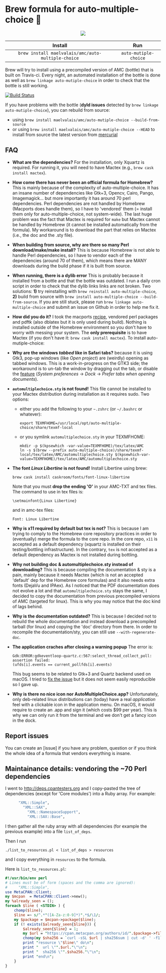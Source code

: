 Brew formula for auto-multiple-choice 📖
========================================

<p align="center">
  <img src="https://user-images.githubusercontent.com/2195781/34616703-4ef9a912-f239-11e7-82ec-256acf855104.png">
</p>


|                      Install                      |          Run          |
|:-------------------------------------------------:|:---------------------:|
| `brew install maelvalais/amc/auto-multiple-choice`| `auto-mutiple-choice` |

Brew will try to install using a precompiled version of AMC (bottle) that
is built on Travis-ci. Every night, an automated installation of the bottle
is done as well as `brew linkage auto-mutiple-choice` in order to check
that the bottle is still working.

[![Build Status](https://travis-ci.org/maelvalais/homebrew-amc.svg?branch=master)](https://travis-ci.org/maelvalais/homebrew-amc)

If you have problems with the bottle (**dyld issues** detected by
`brew linkage auto-mutiple-choice`), you can rebuild from source:
- using `brew install maelvalais/amc/auto-mutiple-choice --build-from-source`
- or using `brew install maelvalais/amc/auto-mutiple-choice --HEAD` to install from source the latest version from [mercurial]

[mercurial]: https://bitbucket.org/auto-multiple-choice/auto-multiple-choice

## FAQ

- **What are the dependencies?** For the installation, only Xquartz is
  required. For running it, you will need to have Mactex (e.g.,
  `brew cask install mactex`).
- **How come there has never been an official formula for Homebrew?** This
  is mainly because of the complexity of auto-multiple-choice. It has an
  insane number of dependencies like Gtk+3, Opencv, Cairo, Pango,
  Imagemagick... but more importantly it has around 70 perl dependencies.
  Perl dependencies are not handled by Homebrew (Macports does handle them),
  so I have to 'vendored' them (= install them only for auto-multiple-choice,
  not system-wide). The last huge problem was the fact that Mactex is required
  for `make` but Mactex cannot be handled by Homebrew (it cannot be
  installed automatically from the formula). My workaround is to download
  the part that relies on Mactex (i.e., the doc and the .sty file).
- **When building from source, why are there so many Perl download/make/make install?**
  This is because Homebrew is not able to handle Perl dependencies, so I
  have to vendor each of the dependencies (around 70 of them), which means
  there are MANY downloads during the build phase if it is built from source.
- **When running, there is a dylib error** This is probably because it
  installed from a bottle and that the bottle was outdated. I run a daily
  cron script in order to check that the dylib links links are not broken.
  Two solutions: **1)** try reinstalling with `brew reinstall
  auto-multiple-choice`, **2)** build from source with `brew install
  auto-multiple-choice --build-from-source`. If you are still stuck, please
  run `brew linkage auto-multiple-choice` and submit an issue on Github
  in order to help me fix it.
- **How did you do it?** I took the macports [recipe][macports], vendored
  perl packages and pdftk (also dblatex but it is only used during build).
  Nothing is installed outside of the Homebrew environment so you don't
  have to worry with messing your system. The **only prerequisite** is to
  have Mactex (if you don't have it: `brew cask install mactex`). To
  install auto-mutiple-choice:

- **Why are the windows _tabbed_ like in Safari tabs?**  because it is
  using Gtk3, pop-up windows (like _Open project_) are (weirdly) opening
  as tabbed windows. This is a work-in-progress on the GTK3 side; the
  workaround is to un-tab the window by dragging out the tab, or disable
  the [feature](https://support.apple.com/kb/PH25244?locale=en_US)
  (_System preferences_ -> _Dock_ -> _Prefer tabs when opening
  documents_).
- **`automultiplechoice.sty` is not found!** This file cannot be installed
  to your Mactex distribution during installation as it requires sudo. Two
  options:
  - either you add the following to your `~.zshrc` (or `~/.bashrc` or
    whatever):

        export TEXMFHOME=/usr/local/opt/auto-multiple-choice/share/texmf-local

  - or you symlink `automultiplechoice.sty` in your TEXMFHOME:

        mkdir -p $(kpsewhich -var-value=TEXMFHOME)/tex/latex/AMC
        ln -s $(brew --prefix auto-multiple-choice)/share/texmf-local/tex/latex/AMC/automultiplechoice.sty $(kpsewhich-var-value=TEXMFHOME)/tex/latex/AMC/automultiplechoice.sty
- **The font *Linux Libertine* is not found!** Install Libertine using brew:

      brew cask install caskroom/fonts/font-linux-libertine

  Note that you must **drop the ending 'O'** in your AMC-TXT and tex files.
  The command to use in tex files is:

      \setmainfont{Linux Libertine}

  and in amc-tex files:

      Font: Linux Libertine

- **Why is x11 required by default but tex is not?** This is because I am
  trying to comply to the Homebrew core repository practices in order to
  (eventually) merge the formula to the core repo. In the core repo, `x11`
  is accepted as a default dependency (xquartz is installed on their
  testing/bottling infrastructure). In the contrary, `tex` is not accepted
  as a default dependency as Mactex is not installed during bottling.
- **Why not building doc & automultiplechoice.sty instead of downloading?**
  This is because compiling the documentation & sty is a pain, mainly
  because it needs Mactex (which is not an accepted 'default' dep for the
  Homebrew core formulas) and it also needs extra fonts (DejaVu and IPAex).
  As I noticed that the PDF documentation does not evolve a lot and that
  `automultiplechoice.sty` stays the same, I decided to copy the
  documentation from previous precompiled versions of AMC (targeted for
  linux). This is why you may notice that the doc kind of lags behind.
- **Why is the documentation outdated?** This is because I decided not to
  rebuild the whole documentation and instead download a precompiled
  tarball (for linux) and copying the 'doc' directory from there. In order
  to recompile the documentation/sty, you can still use
  `--with-regenerate-doc`.

- **The application craches after closing a warning popup** The error is:

      Gdk:ERROR:gdkeventloop-quartz.c:567:select_thread_collect_poll: assertion failed:
      (ufds[i].events == current_pollfds[i].events)

  This bug seems to be related to Gtk+3 and Quartz backend used on macOS. I
  tried to [fix the issue][gtk-craches] but it does not seem easily
  reproducible so I gave up.

- **Why is there no nice icon nor AutoMultipleChoice.app?** Unfortunately,
  only deb-related linux distributions can (today) have a real _application_
  feel with a clickable icon in the application menu. On macOS, it would
  require to create an .app and sign it (which costs $99 per year). This is
  why we can only run it from the terminal and we don't get a fancy icon
  in the dock.

## Report issues

You can create an [issue] if you have any problem, question or if you
think the whole idea of a formula that vendors everything is insane.

[issues]: https://github.com/maelvalais/homebrew-amc/issues
[gtk-craches]: https://bitbucket.org/auto-multiple-choice/auto-multiple-choice/pull-requests/43/fix-the-assertion-failed-when-readding-an/diff#comment-53125101
[macports]: https://github.com/macports/macports-ports/blob/d894802c28bda4045d956f327b3d5af89576bb22/x11/auto-multiple-choice/Portfile

<!--
### Notes in the Gtk3/window tabbing issue

1. The article about "Automatic NSWindow Tabbing" in macOS Sierra:
   https://developer.apple.com/library/content/releasenotes/AppKit/RN-AppKit/index.html
2. The GTK issue talking about this: https://bugzilla.gnome.org/show_bug.cgi?id=776602
3. Also, how Mozilla disabled that: https://bugzilla.mozilla.org/show_bug.cgi?id=1280546
-->

## Maintainance details: vendoring the ~70 Perl dependencies

I went to http://deps.cpantesters.org and I copy-pasted the tree of dependencies
(except for 'Core modules') into a Ruby array. For example:
```ruby
      "XML::Simple",
        "XML::SAX",
          "XML::NamespaceSupport",
          "XML::SAX::Base",
```

I then gather all the ruby array with all dependencies (for example the
previous example) into a file `list_of_deps`.

Then I run

    ./list_to_resources.pl < list_of_deps > resources

and I copy everything in `resources` to the formula.

Here is `list_to_resources.pl`:
```perl
#!/usr/bin/env perl
# Lines must be of form (spaces and the comma are ignored):
#     "XML::Simple",
use MetaCPAN::Client;
my $mcpan  = MetaCPAN::Client->new();
my %already_seen = ();
foreach $line ( <STDIN> ) {
    chomp($line);
    $line =~ s/^.*"([A-Za-z:0-9]*)".*$/\1/;
    my $package = $mcpan->package($line);
    if (! exists($already_seen{$line})) {
        $already_seen{$line} = 1;
        my $url = "https://cpan.metacpan.org/authors/id/".$package->file();
        chomp(my $sha256 = `curl -sSL $url | sha256sum | cut -d' ' -f1`);
        print "resource \"$line\" do\n";
        print "  url \"".$url."\"\n";
        print "  sha256 \"".$sha256."\"\n";
        print "end\n";
    }
}
```
